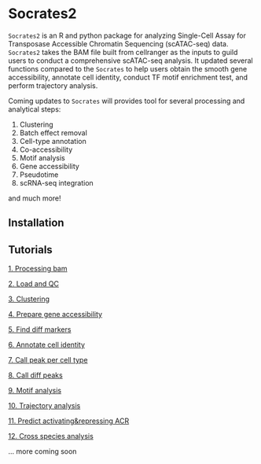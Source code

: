 
# Socrates2



`Socrates2` is an R and python package for analyzing Single-Cell Assay for Transposase Accessible Chromatin Sequencing (scATAC-seq) data. `Socrates2` takes the BAM file built from cellranger as the inputs to guild users to conduct a comprehensive scATAC-seq analysis. It updated several functions compared to the `Socrates` to help users obtain the smooth gene accessibility, annotate cell identity, conduct TF motif enrichment test, and perform trajectory analysis. 




Coming updates to `Socrates` will provides tool for several processing and analytical steps: 

1. Clustering
2. Batch effect removal 
3. Cell-type annotation 
4. Co-accessibility 
5. Motif analysis 
6. Gene accessibility 
7. Pseudotime 
8. scRNA-seq integration

and much more!

## Installation





## Tutorials
[1. Processing bam](http://htmlpreview.github.io/?https://github.com/yanhaidong1/Socrates2/blob/main/vignettes/process_BAM.html)

[2. Load and QC](https://htmlpreview.github.io/?https://github.com/yanhaidong1/Socrates2/blob/main/vignettes/load_data_and_QC.html)

[3. Clustering](https://htmlpreview.github.io/?https://github.com/yanhaidong1/Socrates2/blob/main/vignettes/clustering.html)

[4. Prepare gene accessibility](http://htmlpreview.github.io/?https://github.com/yanhaidong1/Socrates2/blob/main/vignettes/prepare_gene_accessibility.html)

[5. Find diff markers](http://htmlpreview.github.io/?https://github.com/yanhaidong1/Socrates2/blob/main/vignettes/find_diff_markers.html)

[6. Annotate cell identity](http://htmlpreview.github.io/?https://github.com/yanhaidong1/Socrates2/blob/main/vignettes/annotate_cell_identity.html)

[7. Call peak per cell type](http://htmlpreview.github.io/?https://github.com/yanhaidong1/Socrates2/blob/main/vignettes/peak_call_per_celltype.html)

[8. Call diff peaks](http://htmlpreview.github.io/?https://github.com/yanhaidong1/Socrates2/blob/main/vignettes/call_diff_peaks.html)

[9. Motif analysis](http://htmlpreview.github.io/?https://github.com/yanhaidong1/Socrates2/blob/main/vignettes/motif_analysis.html)

[10. Trajectory analysis](http://htmlpreview.github.io/?https://github.com/yanhaidong1/Socrates2/blob/main/vignettes/trajectory_analysis.html)

[11. Predict activating&repressing ACR](http://htmlpreview.github.io/?https://github.com/yanhaidong1/Socrates2/blob/main/vignettes/predict_activating_repressing_ACR.html)

[12. Cross species analysis](http://htmlpreview.github.io/?https://github.com/yanhaidong1/Socrates2/blob/main/vignettes/cross_species_analysis.html)










...  more coming soon
